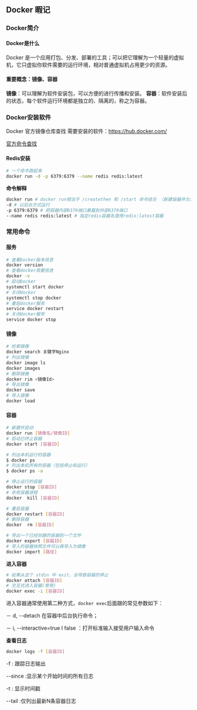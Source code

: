 ## Docker 暇记

### Docker简介

#### Docker是什么

Docker 是一个应用打包、分发、部署的工具；可以把它理解为一个轻量的虚拟机，它只虚拟你软件需要的运行环境，相对普通虚拟机占用更少的资源。

#### 重要概念：镜像、容器

**镜像**：可以理解为软件安装包，可以方便的进行传播和安装。
**容器**：软件安装后的状态，每个软件运行环境都是独立的、隔离的，称之为容器。

### Docker安装软件

Docker 官方镜像仓库查找 需要安装的软件：https://hub.docker.com/

[官方命令查找](https://docs.docker.com/engine/reference/commandline/run/)

#### Redis安装

```bash
# 一个命令跑起来
docker run -d -p 6379:6379 --name redis redis:latest
```

**命令解释**

```bash
docker run # docker run相当于 /createthen 和 /start 命令结合 （新建容器并允许）
-d # 以后台方式运行
-p 6379:6379 # 把容器内部6379端口暴露到外部6379端口
--name redis redis:latest # 指定redis容器名使用redis:latest容器
```



### 常用命令

#### 服务

```bash
# 查看Docker版本信息
docker version
# 查看docker简要信息
docker -v
# 启动Docker
systemctl start docker
# 关闭docker
systemctl stop docker
# 重启docker服务
service docker restart
# 关闭docker服务
service docker stop
```

#### 镜像

```bash
# 检索镜像
docker search 关键字Nginx
# 列出镜像
docker image ls
docker images
# 删除镜像
docker rim <镜像Id>
# 导出镜像
docker save
# 导入镜像
docker load
```

#### 容器

```bash
# 新建并启动
docker run [镜像名/镜像ID]
# 启动已终止容器
docker start [容器ID]

# 列出本机运行的容器
$ docker ps 
# 列出本机所有的容器（包括停止和运行）
$ docker ps -a

# 停止运行的容器
docker stop [容器ID]
# 杀死容器进程
docker  kill [容器ID] 

# 重启容器
docker restart [容器ID] 
# 删除容器
docker  rm [容器ID]

# 导出一个已经创建的容器到一个文件
docker export [容器ID]
# 导入的容器快照文件可以再导入为镜像
docker import [路径]
```

**进入容器**

```bash
# 如果从这个 stdin 中 exit，会导致容器的停止
docker attach [容器ID]
# 交互式进入容器(常用)
docker exec -i [容器ID]
```

进入容器通常使用第二种方式，`docker exec`后面跟的常见参数如下：

－ d, --detach 在容器中后台执行命令； 

－ i, --interactive=true I false ：打开标准输入接受用户输入命令

**查看日志**

```bash
docker logs -f [容器ID]
```

-f : 跟踪日志输出

--since :显示某个开始时间的所有日志

-t : 显示时间戳

--tail :仅列出最新N条容器日志